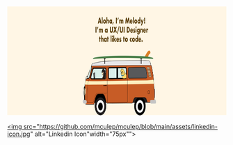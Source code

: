 

<img src="https://github.com/mculep/mculep/blob/main/assets/github-banner.jpg" width="900" height="250" alt="Header picture" />

<a href="https://www.linkedin.com/in/melodyulep/"><img src="https://github.com/mculep/mculep/blob/main/assets/linkedin-icon.jpg" alt="Linkedin Icon"width="75px""></a>
<!--
**mculep/mculep** is a ✨ _special_ ✨ repository because its `README.md` (this file) appears on your GitHub profile.

Here are some ideas to get you started:

-   🔭 I’m currently working on ...
-   🌱 I’m currently learning ...
-   👯 I’m looking to collaborate on ...
-   🤔 I’m looking for help with ...
-   💬 Ask me about ...
-   📫 How to reach me: ...
-   😄 Pronouns: ...
-   ⚡ Fun fact: ...
    -->
